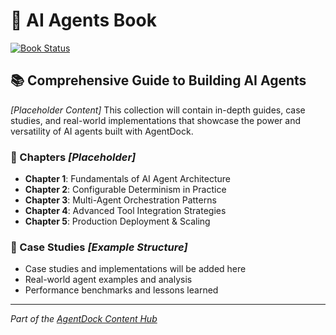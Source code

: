 # 🤖 AI Agents Book

[![Book Status](https://img.shields.io/badge/Status-In_Development-blue)](https://github.com/AgentDock/AgentDock)

## 📚 Comprehensive Guide to Building AI Agents

*[Placeholder Content]* This collection will contain in-depth guides, case studies, and real-world implementations that showcase the power and versatility of AI agents built with AgentDock.

### 📖 Chapters *[Placeholder]*

- **Chapter 1**: Fundamentals of AI Agent Architecture
- **Chapter 2**: Configurable Determinism in Practice  
- **Chapter 3**: Multi-Agent Orchestration Patterns
- **Chapter 4**: Advanced Tool Integration Strategies
- **Chapter 5**: Production Deployment & Scaling

### 🎯 Case Studies *[Example Structure]*

- Case studies and implementations will be added here
- Real-world agent examples and analysis
- Performance benchmarks and lessons learned

---

*Part of the [AgentDock Content Hub](../README.md)* 